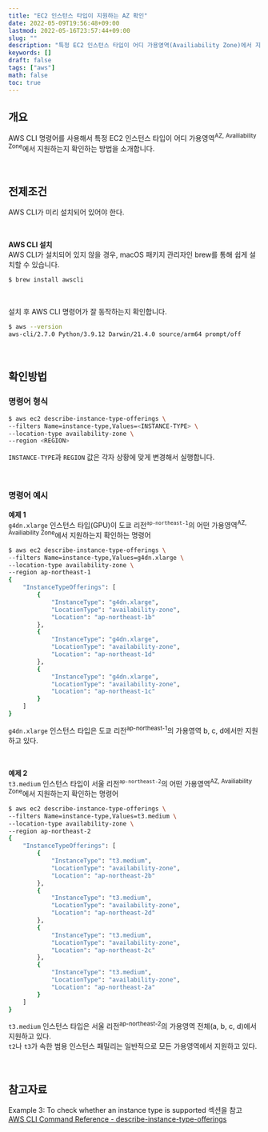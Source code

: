 ```yaml
---
title: "EC2 인스턴스 타입이 지원하는 AZ 확인"
date: 2022-05-09T19:56:48+09:00
lastmod: 2022-05-16T23:57:44+09:00
slug: ""
description: "특정 EC2 인스턴스 타입이 어디 가용영역(Availiability Zone)에서 지원하는지 AWS CLI 명령어를 통해 확인하는 방법"
keywords: []
draft: false
tags: ["aws"]
math: false
toc: true
---
```


## 개요

AWS CLI 명령어를 사용해서 특정 EC2 인스턴스 타입이 어디 가용영역<sup>AZ, Availiability Zone</sup>에서 지원하는지 확인하는 방법을 소개합니다.

<br>

## 전제조건

AWS CLI가 미리 설치되어 있어야 한다.  

<br>

**AWS CLI 설치**  
AWS CLI가 설치되어 있지 않을 경우, macOS 패키지 관리자인 brew를 통해 쉽게 설치할 수 있습니다.

```bash
$ brew install awscli
```

<br>

설치 후 AWS CLI 명령어가 잘 동작하는지 확인합니다.

```bash
$ aws --version
aws-cli/2.7.0 Python/3.9.12 Darwin/21.4.0 source/arm64 prompt/off
```

<br>

## 확인방법  

### 명령어 형식

```bash
$ aws ec2 describe-instance-type-offerings \
--filters Name=instance-type,Values=<INSTANCE-TYPE> \
--location-type availability-zone \
--region <REGION>
```

`INSTANCE-TYPE`과 `REGION` 값은 각자 상황에 맞게 변경해서 실행합니다.

<br>

### 명령어 예시

**예제 1**  
`g4dn.xlarge` 인스턴스 타입(GPU)이 도쿄 리전<sup>`ap-northeast-1`</sup>의 어떤 가용영역<sup>AZ, Availiability Zone</sup>에서 지원하는지 확인하는 명령어

```bash
$ aws ec2 describe-instance-type-offerings \
--filters Name=instance-type,Values=g4dn.xlarge \
--location-type availability-zone \
--region ap-northeast-1
{
    "InstanceTypeOfferings": [
        {
            "InstanceType": "g4dn.xlarge",
            "LocationType": "availability-zone",
            "Location": "ap-northeast-1b"
        },
        {
            "InstanceType": "g4dn.xlarge",
            "LocationType": "availability-zone",
            "Location": "ap-northeast-1d"
        },
        {
            "InstanceType": "g4dn.xlarge",
            "LocationType": "availability-zone",
            "Location": "ap-northeast-1c"
        }
    ]
}
```

`g4dn.xlarge` 인스턴스 타입은 도쿄 리전<sup>ap-northeast-1</sup>의 가용영역 b, c, d에서만 지원하고 있다.

<br>

**예제 2**  
`t3.medium` 인스턴스 타입이 서울 리전<sup>`ap-northeast-2`</sup>의 어떤 가용영역<sup>AZ, Availiability Zone</sup>에서 지원하는지 확인하는 명령어

```bash
$ aws ec2 describe-instance-type-offerings \
--filters Name=instance-type,Values=t3.medium \
--location-type availability-zone \
--region ap-northeast-2
{
    "InstanceTypeOfferings": [
        {
            "InstanceType": "t3.medium",
            "LocationType": "availability-zone",
            "Location": "ap-northeast-2b"
        },
        {
            "InstanceType": "t3.medium",
            "LocationType": "availability-zone",
            "Location": "ap-northeast-2d"
        },
        {
            "InstanceType": "t3.medium",
            "LocationType": "availability-zone",
            "Location": "ap-northeast-2c"
        },
        {
            "InstanceType": "t3.medium",
            "LocationType": "availability-zone",
            "Location": "ap-northeast-2a"
        }
    ]
}
```

`t3.medium` 인스턴스 타입은 서울 리전<sup>ap-northeast-2</sup>의 가용영역 전체(a, b, c, d)에서 지원하고 있다.  
`t2`나 `t3`가 속한 범용 인스턴스 패밀리는 일반적으로 모든 가용영역에서 지원하고 있다.  

<br>

## 참고자료

Example 3: To check whether an instance type is supported 섹션을 참고  
[AWS CLI Command Reference - describe-instance-type-offerings](https://docs.aws.amazon.com/cli/latest/reference/ec2/describe-instance-type-offerings.html#examples)
